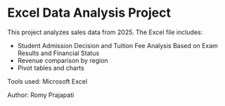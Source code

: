 # Excel Data Analysis Project

This project analyzes sales data from 2025. The Excel file includes:

- Student Admission Decision and Tuition Fee Analysis Based on Exam Results and Financial Status
- Revenue comparison by region
- Pivot tables and charts

Tools used: Microsoft Excel

Author: Romy Prajapati
